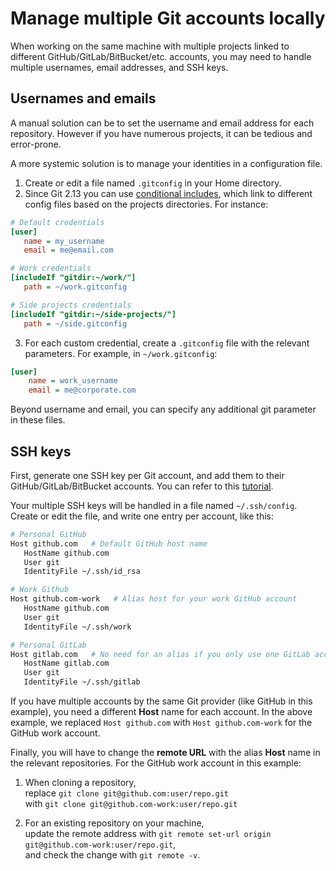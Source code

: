 # Manage multiple Git accounts locally

When working on the same machine with multiple projects linked to different GitHub/GitLab/BitBucket/etc. accounts, you may need to handle multiple usernames, email addresses, and SSH keys.

## Usernames and emails

A manual solution can be to set the username and email address for each repository. However if you have numerous projects, it can be tedious and error-prone.

A more systemic solution is to manage your identities in a configuration file.

1. Create or edit a file named `.gitconfig` in your Home directory.
2. Since Git 2.13 you can use [conditional includes](https://git-scm.com/docs/git-config#_conditional_includes), which link to different config files based on the projects directories. For instance:

 ```ini
# Default credentials
[user]
    name = my_username
    email = me@email.com

# Work credentials
[includeIf "gitdir:~/work/"]
    path = ~/work.gitconfig

# Side projects credentials
[includeIf "gitdir:~/side-projects/"]
    path = ~/side.gitconfig
```

3. For each custom credential, create a `.gitconfig` file with the relevant parameters. For example, in `~/work.gitconfig`:

```ini
[user]
    name = work_username
    email = me@corporate.com
```
Beyond username and email, you can specify any additional git parameter in these files.

## SSH keys

First, generate one SSH key per Git account, and add them to their GitHub/GitLab/BitBucket accounts. You can refer to this [tutorial](https://help.github.com/en/github/authenticating-to-github/generating-a-new-ssh-key-and-adding-it-to-the-ssh-agent).

Your multiple SSH keys will be handled in a file named `~/.ssh/config`. Create or edit the file, and write one entry per account, like this:

```sh
# Personal GitHub
Host github.com   # Default GitHub host name
   HostName github.com
   User git
   IdentityFile ~/.ssh/id_rsa

# Work Github
Host github.com-work   # Alias host for your work GitHub account
   HostName github.com
   User git
   IdentityFile ~/.ssh/work

# Personal GitLab
Host gitlab.com   # No need for an alias if you only use one GitLab account
   HostName gitlab.com
   User git
   IdentityFile ~/.ssh/gitlab
```

If you have multiple accounts by the same Git provider (like GitHub in this example), you need a different **Host** name for each account. In the above example, we replaced `Host github.com` with `Host github.com-work` for the GitHub work account.

Finally, you will have to change the **remote URL** with the alias **Host** name in the relevant repositories. For the GitHub work account in this example:  

1. When cloning a repository,  
replace `git clone git@github.com:user/repo.git`  
with `git clone git@github.com-work:user/repo.git`

2. For an existing repository on your machine,  
update the remote address with `git remote set-url origin git@github.com-work:user/repo.git`,  
and check the change with `git remote -v`.

